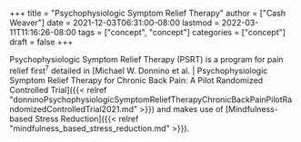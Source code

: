 +++
title = "Psychophysiologic Symptom Relief Therapy"
author = ["Cash Weaver"]
date = 2021-12-03T06:31:00-08:00
lastmod = 2022-03-11T11:16:26-08:00
tags = ["concept", "concept"]
categories = ["concept"]
draft = false
+++

Psychophysiologic Symptom Relief Therapy (PSRT) is a program for pain relief first<sup>?</sup> detailed in [Michael W. Donnino et al. | Psychophysiologic Symptom Relief Therapy for Chronic Back Pain: A Pilot Randomized Controlled Trial]({{< relref "donninoPsychophysiologicSymptomReliefTherapyChronicBackPainPilotRandomizedControlledTrial2021.md" >}}) and makes use of [Mindfulness-based Stress Reduction]({{< relref "mindfulness_based_stress_reduction.md" >}}).
